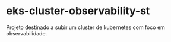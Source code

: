 # eks-cluster-observability-st
Projeto destinado a subir um cluster de kubernetes com foco em observabilidade.
